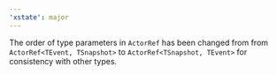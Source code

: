 ```yaml
---
'xstate': major
---
```


The order of type parameters in `ActorRef` has been changed from from `ActorRef<TEvent, TSnapshot>` to `ActorRef<TSnapshot, TEvent>` for consistency with other types.
